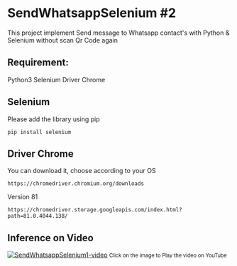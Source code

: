 # SendWhatsappSelenium #2

This project implement Send message to Whatsapp contact's with Python & Selenium without scan Qr Code again

## Requirement:
Python3
Selenium
Driver Chrome

## Selenium
Please add the library using pip
```
pip install selenium
```

## Driver Chrome
You can download it,  choose according to your OS

```
https://chromedriver.chromium.org/downloads
```
 
Version 81
```
https://chromedriver.storage.googleapis.com/index.html?path=81.0.4044.138/
```

## Inference on Video

[![SendWhatsappSelenium1-video](https://img.youtube.com/vi/kmp7M7Y9YYU/0.jpg)](https://www.youtube.com/watch?v=kmp7M7Y9YYU)
<small> Click on the image to Play the video on YouTube </small>




